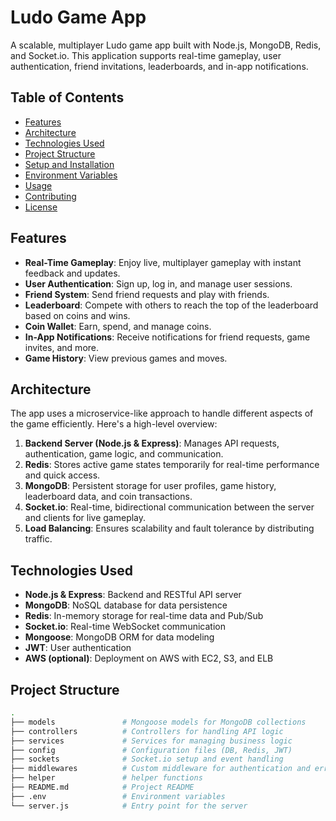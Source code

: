 # Ludo Game App

A scalable, multiplayer Ludo game app built with Node.js, MongoDB, Redis, and Socket.io. This application supports real-time gameplay, user authentication, friend invitations, leaderboards, and in-app notifications.

## Table of Contents
- [Features](#features)
- [Architecture](#architecture)
- [Technologies Used](#technologies-used)
- [Project Structure](#project-structure)
- [Setup and Installation](#setup-and-installation)
- [Environment Variables](#environment-variables)
- [Usage](#usage)
- [Contributing](#contributing)
- [License](#license)

## Features

- **Real-Time Gameplay**: Enjoy live, multiplayer gameplay with instant feedback and updates.
- **User Authentication**: Sign up, log in, and manage user sessions.
- **Friend System**: Send friend requests and play with friends.
- **Leaderboard**: Compete with others to reach the top of the leaderboard based on coins and wins.
- **Coin Wallet**: Earn, spend, and manage coins.
- **In-App Notifications**: Receive notifications for friend requests, game invites, and more.
- **Game History**: View previous games and moves.
  
## Architecture

The app uses a microservice-like approach to handle different aspects of the game efficiently. Here's a high-level overview:

1. **Backend Server (Node.js & Express)**: Manages API requests, authentication, game logic, and communication.
2. **Redis**: Stores active game states temporarily for real-time performance and quick access.
3. **MongoDB**: Persistent storage for user profiles, game history, leaderboard data, and coin transactions.
4. **Socket.io**: Real-time, bidirectional communication between the server and clients for live gameplay.
5. **Load Balancing**: Ensures scalability and fault tolerance by distributing traffic.

## Technologies Used

- **Node.js & Express**: Backend and RESTful API server
- **MongoDB**: NoSQL database for data persistence
- **Redis**: In-memory storage for real-time data and Pub/Sub
- **Socket.io**: Real-time WebSocket communication
- **Mongoose**: MongoDB ORM for data modeling
- **JWT**: User authentication
- **AWS (optional)**: Deployment on AWS with EC2, S3, and ELB

## Project Structure

```bash
.
├── models               # Mongoose models for MongoDB collections
├── controllers          # Controllers for handling API logic
├── services             # Services for managing business logic
├── config               # Configuration files (DB, Redis, JWT)
├── sockets              # Socket.io setup and event handling
├── middlewares          # Custom middleware for authentication and error handling
├── helper               # helper functions
├── README.md            # Project README
├── .env                 # Environment variables
└── server.js            # Entry point for the server
